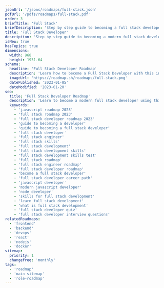 ```yaml
---
jsonUrl: '/jsons/roadmaps/full-stack.json'
pdfUrl: '/pdfs/roadmaps/full-stack.pdf'
order: 3
briefTitle: 'Full Stack'
briefDescription: 'Step by step guide to becoming a full stack developer in 2023'
title: 'Full Stack Developer'
description: 'Step by step guide to becoming a modern full stack developer in 2023'
isNew: true
hasTopics: true
dimensions:
  width: 968
  height: 1951.64
schema:
  headline: 'Full Stack Developer Roadmap'
  description: 'Learn how to become a Full Stack Developer with this interactive step by step guide in 2023. We also have resources and short descriptions attached to the roadmap items so you can get everything you want to learn in one place.'
  imageUrl: 'https://roadmap.sh/roadmaps/full-stack.png'
  datePublished: '2023-01-05'
  dateModified: '2023-01-20'
seo:
  title: 'Full Stack Developer Roadmap'
  description: 'Learn to become a modern full stack developer using this roadmap. Community driven, articles, resources, guides, interview questions, quizzes for modern full stack development.'
  keywords:
    - 'javascript roadmap 2023'
    - 'full stack roadmap 2023'
    - 'full stack developer roadmap 2023'
    - 'guide to becoming a developer'
    - 'guide to becoming a full stack developer'
    - 'full stack developer'
    - 'full stack engineer'
    - 'full stack skills'
    - 'full stack development'
    - 'full stack development skills'
    - 'full stack development skills test'
    - 'full stack roadmap'
    - 'full stack engineer roadmap'
    - 'full stack developer roadmap'
    - 'become a full stack developer'
    - 'full stack developer career path'
    - 'javascript developer'
    - 'modern javascript developer'
    - 'node developer'
    - 'skills for full stack development'
    - 'learn full stack development'
    - 'what is full stack development'
    - 'full stack developer quiz'
    - 'full stack developer interview questions'
relatedRoadmaps:
  - 'frontend'
  - 'backend'
  - 'devops'
  - 'react'
  - 'nodejs'
  - 'docker'
sitemap:
  priority: 1
  changefreq: 'monthly'
tags:
  - 'roadmap'
  - 'main-sitemap'
  - 'role-roadmap'
---
```

